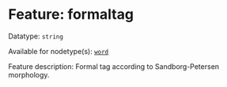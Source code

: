 # Feature: formaltag

Datatype: `string`

Available for nodetype(s): [`word`](wordnodefeatures.md)

Feature description: Formal tag according to Sandborg-Petersen morphology.
